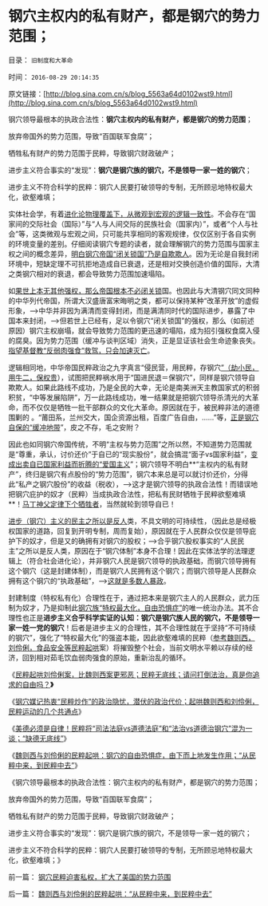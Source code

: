 # 钢穴主权内的私有财产，都是钢穴的势力范围；

目录： `旧制度和大革命` 

时间： `2016-08-29 20:14:35` 

原文链接：[http://blog.sina.com.cn/s/blog_5563a64d0102wst9.html](http://blog.sina.com.cn/s/blog_5563a64d0102wst9.html)

钢穴领导最根本的执政合法性：**钢穴主权内的私有财产，都是钢穴的势力范围**；

放弃帝国外的势力范围，导致“百国联军食腐”；

牺牲私有财产的势力范围于民粹，导致钢穴财政破产；

进步主义符合事实的“发现”：**钢穴是钢穴族的钢穴，不是领导一家一姓的钢穴**；

进步主义不符合科学的民粹：钢穴人民要打破领导的专制，无所顾忌地特权最大化，欲壑难填；

实体社会学，有着[进化论物理覆盖下，从微观到宏观的逻辑一致性](../../../2016/8/19/《钢穴》！癌症定理在人类社会的病理结果；.md)。不会存在“国家间的交际社会（国际）”与“人与人间交际的民族社会（国家内）”，或者“个人与社会”等，这类微观与宏观之间，只可能共享相同的客观规律，仅仅区别于各自实例的环境变量的差别。仔细阅读钢穴专题的读者，就会理解钢穴的势力范围与国家主权之间的概念差异，[明白钢穴帝国“闭关锁国”乃是自欺欺人](../../../2016/8/22/为什么基督教是现代钢穴帝国的天敌？.md)。因为无论是自我封闭环境中，短缺定理不可抗拒地造成自已衰退，还是相对交换创造价值的国际，大清之类钢穴相对的衰退，都会导致势力范围加速塌陷。

如[果世上本无其他强权，那么帝国根本不必闭关锁](../../../2016/1/6/“受害者情结”的“爱国愤青，中国鹰派”的本质.md)国。也因此与大清钢穴同文同种的中华列代帝国，所谓大汉盛唐富宋晦明之类，都可以保持某种“改革开放”的虚假形象，——>中华并非因为满清而变得封闭，而是满清同时代的国际进步，暴露了中国本来封闭，——>但若世上已经有，足以令钢穴“闭关锁国”的强权，那么（如前述原因）钢穴主权崩塌，就会导致势力范围的更迅速的塌陷，成为招引强权食腐入侵的腐臭。因为势力范围（缓冲与谈判区域）消失，正是显证该社会生命迹象丧失。[指望基督教“反弱肉强食”救驾，只会加速灭亡](../../../2016/8/22/钢穴帝国“基督教化”只会更快招致“百国联军”瓜分；.md)。

逻辑相同地，中华帝国民粹政治之九字真言“侵民营，用民粹，存钢穴[”（劫小民，用牛二，保权贵](../../../2009/10/13/两千年社稷延寿之九字真言.md)），试图把民粹祸水用于“国进民退＝保钢穴”，同样是钢穴领导自欺欺人。如果此路线不成功，乃是全民的大幸，无论是南美洲天主教国家式的积弱积贫，“中等发展陷阱”，万一此路线成功，唯一结果就是把钢穴领导杀清光的大革命，而不仅仅是牺牲一批干部群众的文化大革命。原因就在于，被民粹非法的道德围剿的
。“莆田系，兰州交大，国企资源出租，百度广告自由，……”等，[正是钢穴自保的“缓冲地带](../../../2016/8/26/民粹反资本主义的心态：恐惧“钢穴传统秩序的均衡被破坏”.md)”，皮之不存，毛之安附？

因此也如同钢穴帝国传统，不明“主权与势力范围”之所以然，不知道势力范围就是“尊重，承认，讨价还价”于自已的“现实股份”，就会搞混“面子vs国家利益”，[变成出卖自已国家利益而折腾的“爱国主义](../../../2016/8/25/中华帝国误将“面子”作势力范围，两者的利益对象区别；.md)”；钢穴领导不明白**“主权内的私有财产”，终归是钢穴有点股份的“势力范围”，钢穴本来总是可以就讨价还价，分得此“私产之钢穴股份”的收益（税收），——>这才是钢穴领导的执政合法性！而错误地把钢穴庇护的奴才（民粹）当成执政合法性，把私有民财牺牲于民粹欲壑难填**！[马丁神父定律下个牺牲者](../../../2011/10/8/马丁神父定律对公有制的恶毒诅咒！.md)，当然就轮到领导自已！

[进步（钢穴）主义的民主之所以是反人](../../../2015/11/7/进步主义对宣传的错觉，旧制度和大革命的现实.md)类，不具文明的可持续性，（因此总是经极权国家的道路，回复到开明专制，周而复始），原因就在于人民群众仅仅是领导庇护下的奴才，但是又的确拥有对钢穴的股权；——>合乎钢穴股权事实的“人民民主”之所以是反人类，原因在于“钢穴体制”本身不合理！因此在实体法学的法理逻辑上（符合社会进化论），并非钢穴人民是钢穴领导的执政基础，而钢穴领导拥有这个钢穴（这是封建体制），而是钢穴人民拥有这个钢穴；而钢穴领导是人民群众拥有这个钢穴的“执政基础”，——>[这就是多数人暴政](../../../2012/6/15/君主专制是多数人暴政,克伦威尔独裁是少数人专政.md)。

封建制度（特权私有化）合理性在于，通过把本来是钢穴主人的人民群众，武力压制为奴才，乃是抑制此[钢穴族“特权最大化，自由恐惧症”](http://blog.sina.com.cn/s/blog_5563a64d0102wqcz.html)的唯一统治办法。其不合理性也正是**进步主义合乎科学实证的认知：钢穴是钢穴族人民的钢穴，不是领导一家一姓一党的钢穴**！后者是进步主义的合理性，其不合理性就在于坚持“不可持续的钢穴”，强化了“特权最大化”的强盗本能，因此欲壑难填的民粹（[参考魏则西，刘伶俐，食品安全等民粹起哄](../../../2016/8/26/钢穴媒记热衷“民粹炒作”的政治隐忧，潜伏的政治代价.md)案）将摧毁整个社会，当前文明水平赖以存续的经济，回到相对茹毛饮血弱肉强食的原始，重新治乱的循环。

《[民粹起哄刘伶俐案，比魏则西案更邪恶；民粹无底线；请问打倒法治，真是你追求的自由吗？](../../../2016/8/25/民粹起哄刘伶俐案，比魏则西案更邪恶；.md)**》**

《[钢穴媒记热衷“民粹炒作”的政治隐忧，潜伏的政治代价；](../../../2016/8/26/钢穴媒记热衷“民粹炒作”的政治隐忧，潜伏的政治代价.md)[起哄魏则西和刘伶俐，民粹运动的几个共通点](../../../2016/8/26/钢穴媒记热衷“民粹炒作”的政治隐忧，潜伏的政治代价.md)》

《[美德必须是自律！民粹将“司法法庭vs道德法庭”和“法治vs道德治钢穴”混为一谈；“缺德无底线”](../../../2016/8/27/美德”天使，如何让民粹魔法，变成了“极权魔鬼”？.md)》

《[魏则西与刘伶俐的民粹起哄：钢穴的自由恐惧症，由下而上地发生作用；“从民粹中来，到民粹中去”](../../../2016/8/28/魏则西与刘伶俐的民粹起哄：“从民粹中来，到民粹中去”.md)》

《钢穴领导最根本的执政合法性：钢穴主权内的私有财产，都是钢穴的势力范围；

放弃帝国外的势力范围，导致“百国联军食腐”；

牺牲私有财产的势力范围于民粹，导致钢穴财政破产；

进步主义符合事实的“发现”：钢穴是钢穴族的钢穴，不是领导一家一姓的钢穴；

进步主义不符合科学的民粹：钢穴人民要打破领导的专制，无所顾忌地特权最大化，欲壑难填；》

前一篇： [钢穴民粹迫害私权，扩大了美国的势力范围](../../../2016/9/2/钢穴民粹迫害私权，扩大了美国的势力范围.md)

后一篇： [魏则西与刘伶俐的民粹起哄：“从民粹中来，到民粹中去”](../../../2016/8/28/魏则西与刘伶俐的民粹起哄：“从民粹中来，到民粹中去”.md)

